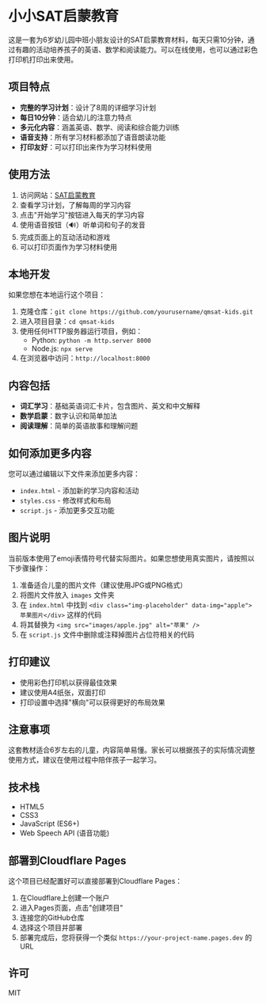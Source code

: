# 小小SAT启蒙教育

这是一套为6岁幼儿园中班小朋友设计的SAT启蒙教育材料，每天只需10分钟，通过有趣的活动培养孩子的英语、数学和阅读能力。可以在线使用，也可以通过彩色打印机打印出来使用。

## 项目特点

- **完整的学习计划**：设计了8周的详细学习计划
- **每日10分钟**：适合幼儿的注意力特点
- **多元化内容**：涵盖英语、数学、阅读和综合能力训练
- **语音支持**：所有学习材料都添加了语音朗读功能
- **打印友好**：可以打印出来作为学习材料使用

## 使用方法

1. 访问网站：[SAT启蒙教育](https://your-project-name.pages.dev)
2. 查看学习计划，了解每周的学习内容
3. 点击"开始学习"按钮进入每天的学习内容
4. 使用语音按钮（🔊）听单词和句子的发音
5. 完成页面上的互动活动和游戏
6. 可以打印页面作为学习材料使用

## 本地开发

如果您想在本地运行这个项目：

1. 克隆仓库：`git clone https://github.com/yourusername/qmsat-kids.git`
2. 进入项目目录：`cd qmsat-kids`
3. 使用任何HTTP服务器运行项目，例如：
   - Python: `python -m http.server 8000`
   - Node.js: `npx serve`
4. 在浏览器中访问：`http://localhost:8000`

## 内容包括

- **词汇学习**：基础英语词汇卡片，包含图片、英文和中文解释
- **数学启蒙**：数字认识和简单加法
- **阅读理解**：简单的英语故事和理解问题

## 如何添加更多内容

您可以通过编辑以下文件来添加更多内容：

- `index.html` - 添加新的学习内容和活动
- `styles.css` - 修改样式和布局
- `script.js` - 添加更多交互功能

## 图片说明

当前版本使用了emoji表情符号代替实际图片。如果您想使用真实图片，请按照以下步骤操作：

1. 准备适合儿童的图片文件（建议使用JPG或PNG格式）
2. 将图片文件放入 `images` 文件夹
3. 在 `index.html` 中找到 `<div class="img-placeholder" data-img="apple">苹果图片</div>` 这样的代码
4. 将其替换为 `<img src="images/apple.jpg" alt="苹果" />`
5. 在 `script.js` 文件中删除或注释掉图片占位符相关的代码

## 打印建议

- 使用彩色打印机以获得最佳效果
- 建议使用A4纸张，双面打印
- 打印设置中选择"横向"可以获得更好的布局效果

## 注意事项

这套教材适合6岁左右的儿童，内容简单易懂。家长可以根据孩子的实际情况调整使用方式，建议在使用过程中陪伴孩子一起学习。

## 技术栈

- HTML5
- CSS3
- JavaScript (ES6+)
- Web Speech API (语音功能)

## 部署到Cloudflare Pages

这个项目已经配置好可以直接部署到Cloudflare Pages：

1. 在Cloudflare上创建一个账户
2. 进入Pages页面，点击"创建项目"
3. 连接您的GitHub仓库
4. 选择这个项目并部署
5. 部署完成后，您将获得一个类似 `https://your-project-name.pages.dev` 的URL

## 许可

MIT
